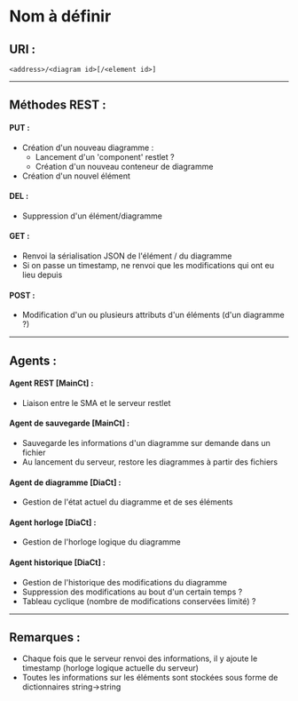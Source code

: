 # Nom à définir

## URI :
`<address>/<diagram id>[/<element id>]`

---

## Méthodes REST :
#### PUT :
- Création d'un nouveau diagramme :
    - Lancement d'un 'component' restlet ?
    - Création d'un nouveau conteneur de diagramme
- Création d'un nouvel élément

#### DEL :
- Suppression d'un élément/diagramme

#### GET :
- Renvoi la sérialisation JSON de l'élément / du diagramme
- Si on passe un timestamp, ne renvoi que les modifications qui ont eu lieu depuis

#### POST :
- Modification d'un ou plusieurs attributs d'un éléments (d'un diagramme ?)

---

## Agents :
#### Agent REST [MainCt] : 
- Liaison entre le SMA et le serveur restlet

#### Agent de sauvegarde [MainCt] :
- Sauvegarde les informations d'un diagramme sur demande dans un fichier
- Au lancement du serveur, restore les diagrammes à partir des fichiers

#### Agent de diagramme [DiaCt] :
- Gestion de l'état actuel du diagramme et de ses éléments

#### Agent horloge [DiaCt] :
- Gestion de l'horloge logique du diagramme

#### Agent historique [DiaCt] :
- Gestion de l'historique des modifications du diagramme
- Suppression des modifications au bout d'un certain temps ?
- Tableau cyclique (nombre de modifications conservées limité) ?

---

## Remarques :
- Chaque fois que le serveur renvoi des informations, il y ajoute le timestamp (horloge logique actuelle du serveur)
- Toutes les informations sur les éléments sont stockées sous forme de dictionnaires string->string
